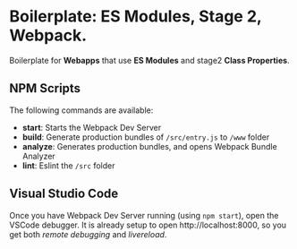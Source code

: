 # Boilerplate: ES Modules, Stage 2, Webpack.

Boilerplate for **Webapps** that use **ES Modules** and stage2 **Class Properties**.


## NPM Scripts

The following commands are available:
 - **start**: Starts the Webpack Dev Server
 - **build**: Generate production bundles of `/src/entry.js` to `/www` folder
 - **analyze**: Generates production bundles, and opens Webpack Bundle Analyzer
 - **lint**: Eslint the `/src` folder


## Visual Studio Code

Once you have Webpack Dev Server running (using `npm start`), open the VSCode debugger.
It is already setup to open http://localhost:8000, so you get both *remote debugging* and *livereload*.

